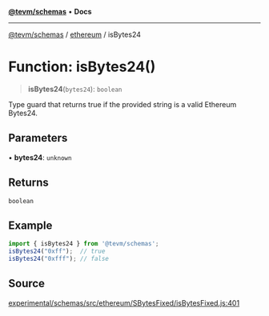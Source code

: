[**@tevm/schemas**](../../README.md) • **Docs**

***

[@tevm/schemas](../../modules.md) / [ethereum](../README.md) / isBytes24

# Function: isBytes24()

> **isBytes24**(`bytes24`): `boolean`

Type guard that returns true if the provided string is a valid Ethereum Bytes24.

## Parameters

• **bytes24**: `unknown`

## Returns

`boolean`

## Example

```ts
import { isBytes24 } from '@tevm/schemas';
isBytes24("0xff");  // true
isBytes24("0xfff"); // false
````

## Source

[experimental/schemas/src/ethereum/SBytesFixed/isBytesFixed.js:401](https://github.com/evmts/tevm-monorepo/blob/main/experimental/schemas/src/ethereum/SBytesFixed/isBytesFixed.js#L401)
